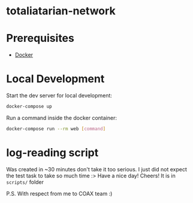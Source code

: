 # totaliatarian-network

# Prerequisites

- [Docker](https://docs.docker.com/docker-for-mac/install/)  

# Local Development

Start the dev server for local development:
```bash
docker-compose up
```

Run a command inside the docker container:

```bash
docker-compose run --rm web [command]
```
# log-reading script

Was created in ~30 minutes don't take it too serious. I just did not expect the test task to take so much time :>
Have a nice day! Cheers! It is in `scripts/` folder

P.S. With respect from me to COAX team :) 
